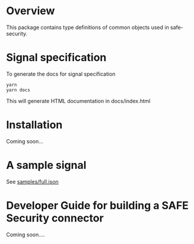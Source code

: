 # Overview

This package contains type definitions of common objects used in safe-security.

# Signal specification 

To generate the docs for signal specification

```
yarn
yarn docs
```

This will generate HTML documentation in docs/index.html

# Installation

Coming soon...

# A sample signal

See [samples/full.json](/samples/full.json)
# Developer Guide for building a SAFE Security connector

Coming soon....